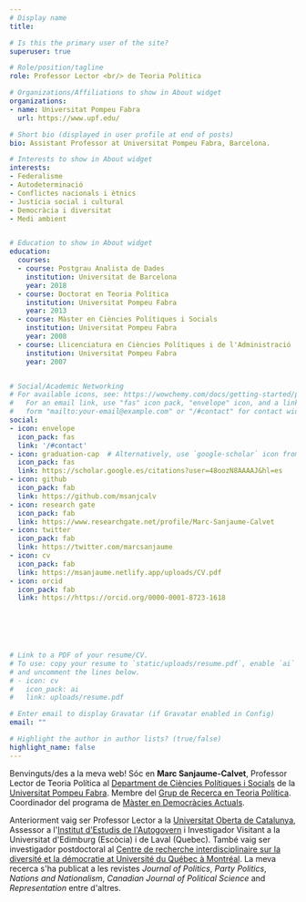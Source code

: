 ```yaml
---
# Display name
title: 

# Is this the primary user of the site?
superuser: true

# Role/position/tagline
role: Professor Lector <br/> de Teoria Política

# Organizations/Affiliations to show in About widget
organizations:
- name: Universitat Pompeu Fabra
  url: https://www.upf.edu/

# Short bio (displayed in user profile at end of posts)
bio: Assistant Professor at Universitat Pompeu Fabra, Barcelona.

# Interests to show in About widget
interests:
- Federalisme
- Autodeterminació
- Conflictes nacionals i ètnics
- Justícia social i cultural
- Democràcia i diversitat
- Medi ambient


# Education to show in About widget
education:
  courses:
  - course: Postgrau Analista de Dades
    institution: Universitat de Barcelona
    year: 2018
  - course: Doctorat en Teoria Política
    institution: Universitat Pompeu Fabra
    year: 2013
  - course: Màster en Ciències Polítiques i Socials
    institution: Universitat Pompeu Fabra
    year: 2008
  - course: Llicenciatura en Ciències Polítiques i de l'Administració
    institution: Universitat Pompeu Fabra
    year: 2007


# Social/Academic Networking
# For available icons, see: https://wowchemy.com/docs/getting-started/page-builder/#icons
#   For an email link, use "fas" icon pack, "envelope" icon, and a link in the
#   form "mailto:your-email@example.com" or "/#contact" for contact widget.
social:
- icon: envelope
  icon_pack: fas
  link: '/#contact'
- icon: graduation-cap  # Alternatively, use `google-scholar` icon from `ai` icon pack
  icon_pack: fas
  link: https://scholar.google.es/citations?user=48oozN8AAAAJ&hl=es
- icon: github
  icon_pack: fab
  link: https://github.com/msanjcalv
- icon: research gate
  icon_pack: fab
  link: https://www.researchgate.net/profile/Marc-Sanjaume-Calvet
- icon: twitter
  icon_pack: fab
  link: https://twitter.com/marcsanjaume
- icon: cv
  icon_pack: fab
  link: https://msanjaume.netlify.app/uploads/CV.pdf 
- icon: orcid
  icon_pack: fab
  link: https://https://orcid.org/0000-0001-8723-1618 

  
  



# Link to a PDF of your resume/CV.
# To use: copy your resume to `static/uploads/resume.pdf`, enable `ai` icons in `params.toml`, 
# and uncomment the lines below.
# - icon: cv
#   icon_pack: ai
#   link: uploads/resume.pdf

# Enter email to display Gravatar (if Gravatar enabled in Config)
email: ""

# Highlight the author in author lists? (true/false)
highlight_name: false
---
```



Benvinguts/des a la meva web! Sóc en **Marc Sanjaume-Calvet**, Professor Lector de Teoria Política al [Department de Ciències Polítiques i Socials](https://www.upf.edu/web/politiques) de la [Universitat Pompeu Fabra](https://www.upf.edu). Membre del [Grup de Recerca en Teoria Política](https://www.upf.edu/web/grtp). Coordinador del programa de [Màster en Democràcies Actuals](https://www.upf.edu/web/masters/master-en-democracies-actuals-nacionalisme-federalisme-i-multiculturalitat). 

Anteriorment vaig ser Professor Lector a la [Universitat Oberta de Catalunya](https://www.uoc.edu), Assessor a l'[Institut d'Estudis de l'Autogovern](https://presidencia.gencat.cat/ca/ambits_d_actuacio/desenvolupament_autogovern/institut-destudis-autogovern/) i Investigador Visitant a la Universitat d'Edimburg (Escòcia) i de Laval (Quebec). També vaig ser investigador postdoctoral al [Centre de recherche interdisciplinaire sur la diversité et la démocratie at Université du Québec à Montréal](https://cridaq.uqam.ca/). La meva recerca s'ha publicat a les revistes *Journal of Politics*, *Party Politics*, *Nations and Nationalism*, *Canadian Journal of Political Science* and *Representation* entre d'altres.  


